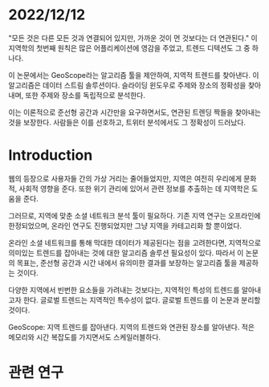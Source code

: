 # 2022/12/12

"모든 것은 다른 모든 것과 연결되어 있지만, 가까운 것이 먼 것보다는 더 연관된다."
이 지역학의 첫번째 원칙은 많은 어플리케이션에 영감을 주었고, 트렌드 디텍션도 그 중 하나다.

이 논문에서는 GeoScope라는 알고리즘 툴을 제안하여, 지역적 트렌드를 찾아낸다.
이 알고리즘은 데이터 스트림 솔루션이다. 슬라이딩 윈도우로 주제와 장소의 정확성을 찾아내며, 또한 주제와 장소를 독립적으로 분석한다.

이는 이론적으로 준선형 공간과 시간만을 요구하면서도, 연관된 트렌딩 짝들을 찾아내는 것을 보장한다.
사람들은 이를 선호하고, 트위터 분석에서도 그 정확성이 드러났다.

# Introduction

웹의 등장으로 사용자들 간의 가상 거리는 줄어들었지만, 지역은 여전히 우리에게 문화적, 사회적 영향을 준다.
또한 위기 관리에 있어서 관련 정보를 추출하는 데 지역학은 도움을 준다.

그러므로, 지역에 맞춘 소셜 네트워크 분석 툴이 필요하다. 기존 지역 연구는 오프라인에 한정되었으며, 온라인 연구도 진행되었지만 그냥 지역을 카테고리화 할 뿐이었다.

온라인 소셜 네트워크를 통해 막대한 데이터가 제공된다는 점을 고려한다면, 지역적으로 의미있는 트렌드를 잡아내는 것에 대한 알고리즘 솔루션 필요성이 있다.
따라서 이 논문의 목표는, 준선형 공간과 시간 내에서 유의미한 결과를 보장하는 알고리즘 툴을 제공하는 것이다.

다양한 지역에서 빈번한 요소들을 가려내는 것보다는, 지역적인 특성의 트렌드를 알아내고자 한다.
글로벌 트렌드는 지역적인 특수성이 없다. 글로벌 트렌드를 이 논문과 분리할 것이다.

GeoScope: 지역 트렌드를 잡아낸다. 지역의 트렌드와 연관된 장소를 알아낸다. 적은 메모리와 시간 복잡도를 가지면서도 스케일러블하다.

# 관련 연구
